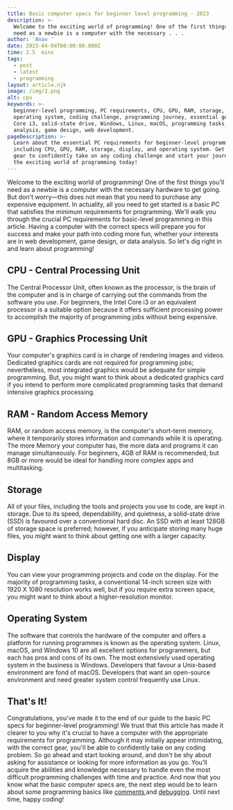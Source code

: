 ```yaml
---
title: Basic computer specs for beginner level programming - 2023
description: >-
  Welcome to the exciting world of programming! One of the first things you'll
  need as a newbie is a computer with the necessary . . .
author: 'Anav '
date: 2023-04-04T00:00:00.000Z
time: 2.5  mins
tags:
  - post
  - latest
  - programming
layout: article.njk
image: /img/2.png
alt: cpu
keywords: >-
  beginner-level programming, PC requirements, CPU, GPU, RAM, storage, display,
  operating system, coding challenge, programming journey, essential gear, Intel
  Core i3, solid-state drive, Windows, Linux, macOS, programming tasks, data
  analysis, game design, web development.
pageDescription: >-
  Learn about the essential PC requirements for beginner-level programming,
  including CPU, GPU, RAM, storage, display, and operating system. Get the right
  gear to confidently take on any coding challenge and start your journey into
  the exciting world of programming today!
---
```

Welcome to the exciting world of programming! One of the first things you'll need as a newbie is a computer with the necessary hardware to get going. But don't worry—this does not mean that you need to purchase any expensive equipment. In actuality, all you need to get started is a basic PC that satisfies the minimum requirements for programming. We'll walk you through the crucial PC requirements for basic-level programming in this article. Having a computer with the correct specs will prepare you for success and make your path into coding more fun, whether your interests are in web development, game design, or data analysis. So let's dig right in and learn about programming!

## CPU - Central Processing Unit

The Central Processor Unit, often known as the processor, is the brain of the computer and is in charge of carrying out the commands from the software you use. For beginners, the Intel Core i3 or an equivalent processor is a suitable option because it offers sufficient processing power to accomplish the majority of programming jobs without being expensive.

## GPU - Graphics Processing Unit

Your computer's graphics card is in charge of rendering images and videos. Dedicated graphics cards are not required for programming jobs; nevertheless, most integrated graphics would be adequate for simple programming. But, you might want to think about a dedicated graphics card if you intend to perform more complicated programming tasks that demand intensive graphics processing.

## RAM - Random Access Memory

RAM, or random access memory, is the computer's short-term memory, where it temporarily stores information and commands while it is operating. The more Memory your computer has, the more data and programs it can manage simultaneously. For beginners, 4GB of RAM is recommended, but 8GB or more would be ideal for handling more complex apps and multitasking.

## Storage

All of your files, including the tools and projects you use to code, are kept in storage. Due to its speed, dependability, and quietness, a solid-state drive (SSD) is favoured over a conventional hard disc. An SSD with at least 128GB of storage space is preferred; however, if you anticipate storing many huge files, you might want to think about getting one with a larger capacity.

## Display

You can view your programming projects and code on the display. For the majority of programming tasks, a conventional 14-inch screen size with 1920 X 1080 resolution works well, but if you require extra screen space, you might want to think about a higher-resolution monitor.

## Operating System

The software that controls the hardware of the computer and offers a platform for running programmes is known as the operating system. Linux, macOS, and Windows 10 are all excellent options for programmers, but each has pros and cons of its own. The most extensively used operating system in the business is Windows. Developers that favour a Unix-based environment are fond of macOS. Developers that want an open-source environment and need greater system control frequently use Linux.

## That's It!

Congratulations, you've made it to the end of our guide to the basic PC specs for beginner-level programming!  We trust that this article has made it clearer to you why it's crucial to have a computer with the appropriate requirements for programming. Although it may initially appear intimidating, with the correct gear, you'll be able to confidently take on any coding problem. So go ahead and start looking around, and don't be shy about asking for assistance or looking for more information as you go. You'll acquire the abilities and knowledge necessary to handle even the most difficult programming challenges with time and practice. And now that you know what the basic computer specs are, the next step would be to learn about some programming basics like [comments ](https://code-hl.com/benefits-of-commenting-in-programming)and [debugging](https://code-hl.com/debugging-common-coding-errors-and-mistakes). Until next time, happy coding!
